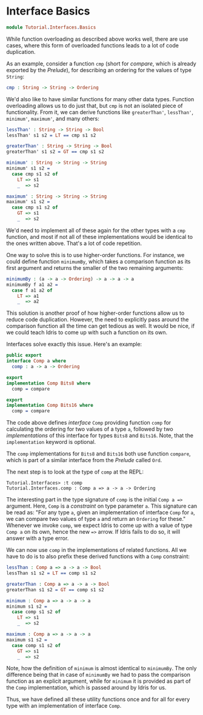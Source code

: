 # Interface Basics

```idris
module Tutorial.Interfaces.Basics
```

While function overloading as described above works well, there are use cases,
where this form of overloaded functions leads to a lot of code duplication.

As an example, consider a function `cmp` (short for *compare*, which is already
exported by the *Prelude*), for describing an ordering for the values of type
`String`:

```idris
cmp : String -> String -> Ordering
```

We'd also like to have similar functions for many other data types.  Function
overloading allows us to do just that, but `cmp` is not an isolated piece of
functionality. From it, we can derive functions like `greaterThan'`,
`lessThan'`, `minimum'`, `maximum'`, and many others:

```idris
lessThan' : String -> String -> Bool
lessThan' s1 s2 = LT == cmp s1 s2

greaterThan' : String -> String -> Bool
greaterThan' s1 s2 = GT == cmp s1 s2

minimum' : String -> String -> String
minimum' s1 s2 =
  case cmp s1 s2 of
    LT => s1
    _  => s2

maximum' : String -> String -> String
maximum' s1 s2 =
  case cmp s1 s2 of
    GT => s1
    _  => s2
```

We'd need to implement all of these again for the other types with a `cmp`
function, and most if not all of these implementations would be identical to the
ones written above. That's a lot of code repetition.

One way to solve this is to use higher-order functions.  For instance, we could
define function `minimumBy`, which takes a comparison function as its first
argument and returns the smaller of the two remaining arguments:

```idris
minimumBy : (a -> a -> Ordering) -> a -> a -> a
minimumBy f a1 a2 =
  case f a1 a2 of
    LT => a1
    _  => a2
```

This solution is another proof of how higher-order functions allow us to reduce
code duplication. However, the need to explicitly pass around the comparison
function all the time can get tedious as well.  It would be nice, if we could
teach Idris to come up with such a function on its own.

Interfaces solve exactly this issue. Here's an example:

```idris
public export
interface Comp a where
  comp : a -> a -> Ordering

export
implementation Comp Bits8 where
  comp = compare

export
implementation Comp Bits16 where
  comp = compare
```

The code above defines *interface* `Comp` providing function `comp` for
calculating the ordering for two values of a type `a`, followed by two
*implementations* of this interface for types `Bits8` and `Bits16`. Note, that
the `implementation` keyword is optional.

The `comp` implementations for `Bits8` and `Bits16` both use function `compare`,
which is part of a similar interface from the *Prelude* called `Ord`.

The next step is to look at the type of `comp` at the REPL:

```repl
Tutorial.Interfaces> :t comp
Tutorial.Interfaces.comp : Comp a => a -> a -> Ordering
```

The interesting part in the type signature of `comp` is the initial `Comp a =>`
argument. Here, `Comp` is a *constraint* on type parameter `a`. This signature
can be read as: "For any type `a`, given an implementation of interface `Comp`
for `a`, we can compare two values of type `a` and return an `Ordering` for
these."  Whenever we invoke `comp`, we expect Idris to come up with a value of
type `Comp a` on its own, hence the new `=>` arrow.  If Idris fails to do so, it
will answer with a type error.

We can now use `comp` in the implementations of related functions.  All we have
to do is to also prefix these derived functions with a `Comp` constraint:

```idris
lessThan : Comp a => a -> a -> Bool
lessThan s1 s2 = LT == comp s1 s2

greaterThan : Comp a => a -> a -> Bool
greaterThan s1 s2 = GT == comp s1 s2

minimum : Comp a => a -> a -> a
minimum s1 s2 =
  case comp s1 s2 of
    LT => s1
    _  => s2

maximum : Comp a => a -> a -> a
maximum s1 s2 =
  case comp s1 s2 of
    GT => s1
    _  => s2
```

Note, how the definition of `minimum` is almost identical to `minimumBy`. The
only difference being that in case of `minimumBy` we had to pass the comparison
function as an explicit argument, while for `minimum` it is provided as part of
the `Comp` implementation, which is passed around by Idris for us.

Thus, we have defined all these utility functions once and for all for every
type with an implementation of interface `Comp`.

<!-- vi: filetype=idris2:syntax=markdown
-->
